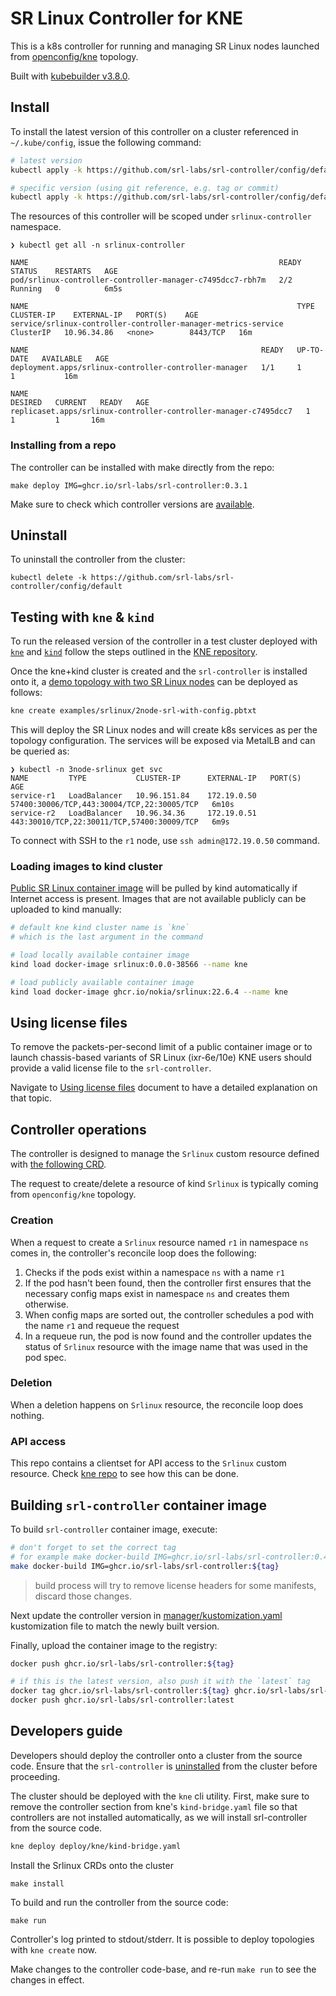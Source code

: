 # SR Linux Controller for KNE

This is a k8s controller for running and managing SR Linux nodes launched from [openconfig/kne](https://github.com/openconfig/kne) topology.

Built with [kubebuilder v3.8.0](https://github.com/kubernetes-sigs/kubebuilder/releases/tag/v3.8.0).

## Install

To install the latest version of this controller on a cluster referenced in `~/.kube/config`, issue the following command:

```bash
# latest version
kubectl apply -k https://github.com/srl-labs/srl-controller/config/default

# specific version (using git reference, e.g. tag or commit)
kubectl apply -k https://github.com/srl-labs/srl-controller/config/default?ref=v0.3.1
```

The resources of this controller will be scoped under `srlinux-controller` namespace.

```text
❯ kubectl get all -n srlinux-controller

NAME                                                        READY   STATUS    RESTARTS   AGE
pod/srlinux-controller-controller-manager-c7495dcc7-rbh7m   2/2     Running   0          6m5s

NAME                                                            TYPE        CLUSTER-IP    EXTERNAL-IP   PORT(S)    AGE
service/srlinux-controller-controller-manager-metrics-service   ClusterIP   10.96.34.86   <none>        8443/TCP   16m

NAME                                                    READY   UP-TO-DATE   AVAILABLE   AGE
deployment.apps/srlinux-controller-controller-manager   1/1     1            1           16m

NAME                                                              DESIRED   CURRENT   READY   AGE
replicaset.apps/srlinux-controller-controller-manager-c7495dcc7   1         1         1       16m
```

### Installing from a repo

The controller can be installed with make directly from the repo:

```text
make deploy IMG=ghcr.io/srl-labs/srl-controller:0.3.1
```

Make sure to check which controller versions are [available](https://github.com/srl-labs/srl-controller/pkgs/container/srl-controller/versions).

## Uninstall

To uninstall the controller from the cluster:

```text
kubectl delete -k https://github.com/srl-labs/srl-controller/config/default
```

## Testing with `kne` & `kind`

To run the released version of the controller in a test cluster deployed with [`kne`](https://github.com/openconfig/kne) and [`kind`](https://kind.sigs.k8s.io/) follow the steps outlined in the [KNE repository](https://github.com/openconfig/kne/tree/main/docs).

Once the kne+kind cluster is created and the `srl-controller` is installed onto it, a [demo topology with two SR Linux nodes](https://github.com/openconfig/kne/blob/db5fe5be01a1b6b65bd79e740e2c819c5aeb50b0/examples/srlinux/2node-srl-with-config.pbtxt) can be deployed as follows:

```bash
kne create examples/srlinux/2node-srl-with-config.pbtxt
```

This will deploy the SR Linux nodes and will create k8s services as per the topology configuration. The services will be exposed via MetalLB and can be queried as:

```text
❯ kubectl -n 3node-srlinux get svc
NAME         TYPE           CLUSTER-IP      EXTERNAL-IP   PORT(S)                                      AGE
service-r1   LoadBalancer   10.96.151.84    172.19.0.50   57400:30006/TCP,443:30004/TCP,22:30005/TCP   6m10s
service-r2   LoadBalancer   10.96.34.36     172.19.0.51   443:30010/TCP,22:30011/TCP,57400:30009/TCP   6m9s
```

To connect with SSH to the `r1` node, use `ssh admin@172.19.0.50` command.

### Loading images to kind cluster

[Public SR Linux container image](https://github.com/nokia/srlinux-container-image) will be pulled by kind automatically if Internet access is present. Images that are not available publicly can be uploaded to kind manually:

```bash
# default kne kind cluster name is `kne`
# which is the last argument in the command

# load locally available container image
kind load docker-image srlinux:0.0.0-38566 --name kne

# load publicly available container image
kind load docker-image ghcr.io/nokia/srlinux:22.6.4 --name kne
```

## Using license files

To remove the packets-per-second limit of a public container image or to launch chassis-based variants of SR Linux (ixr-6e/10e) KNE users should provide a valid license file to the `srl-controller`.

Navigate to [Using license files](docs/using-licenses.md) document to have a detailed explanation on that topic.

## Controller operations

The controller is designed to manage the `Srlinux` custom resource defined with [the following CRD](https://doc.crds.dev/github.com/srl-labs/srl-controller).

The request to create/delete a resource of kind `Srlinux` is typically coming from `openconfig/kne` topology.

### Creation

When a request to create a `Srlinux` resource named `r1` in namespace `ns` comes in, the controller's reconcile loop does the following:

1. Checks if the pods exist within a namespace `ns` with a name `r1`
2. If the pod hasn't been found, then the controller first ensures that the necessary config maps exist in namespace `ns` and creates them otherwise.
3. When config maps are sorted out, the controller schedules a pod with the name `r1` and requeue the request
4. In a requeue run, the pod is now found and the controller updates the status of `Srlinux` resource with the image name that was used in the pod spec.

### Deletion

When a deletion happens on `Srlinux` resource, the reconcile loop does nothing.

### API access

This repo contains a clientset for API access to the `Srlinux` custom resource. Check [kne repo](https://github.com/openconfig/kne/blob/fc195a73035bcbf344791979ca3e067be47a249c/topo/node/srl/srl.go#L46) to see how this can be done.

## Building `srl-controller` container image

To build `srl-controller` container image, execute:

```bash
# don't forget to set the correct tag
# for example make docker-build IMG=ghcr.io/srl-labs/srl-controller:0.4.3
make docker-build IMG=ghcr.io/srl-labs/srl-controller:${tag}
```

> build process will try to remove license headers for some manifests, discard those changes.

Next update the controller version in [manager/kustomization.yaml](config/manager/kustomization.yaml) kustomization file to match the newly built version.

Finally, upload the container image to the registry:

```bash
docker push ghcr.io/srl-labs/srl-controller:${tag}

# if this is the latest version, also push it with the `latest` tag
docker tag ghcr.io/srl-labs/srl-controller:${tag} ghcr.io/srl-labs/srl-controller:latest
docker push ghcr.io/srl-labs/srl-controller:latest
```

## Developers guide

Developers should deploy the controller onto a cluster from the source code. Ensure that the `srl-controller` is [uninstalled](#uninstall) from the cluster before proceeding.

The cluster should be deployed with the `kne` cli utility. First, make sure to remove the controller section from kne's `kind-bridge.yaml` file so that controllers are not installed automatically, as we will install srl-controller from the source code.

```bash
kne deploy deploy/kne/kind-bridge.yaml
```

Install the Srlinux CRDs onto the cluster

```
make install
```

To build and run the controller from the source code:

```
make run
```

Controller's log printed to stdout/stderr. It is possible to deploy topologies with `kne create` now.

Make changes to the controller code-base, and re-run `make run` to see the changes in effect.
